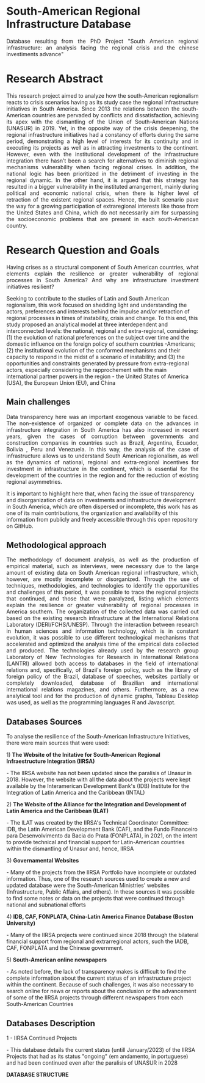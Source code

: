 # South-American Regional Infrastructure Database
<p align="justify">
Database resulting from the PhD Project "South American regional infrastructure: an analysis facing the regional crisis and the chinese investiments advance"
</p>

# Research Abstract
<p align="justify">
This research project aimed to analyze how the south-American regionalism reacts to crisis scenarios having as its study case the regional infrastructure initiatives in South America. Since 2013 the relations between the south-American countries are pervaded by conflicts and dissatisfaction, achieving its apex with the dismantling of the Union of South-American Nations (UNASUR) in 2019. Yet, in the opposite way of the crisis deepening, the regional infrastructure initiatives had a constancy of efforts during the same period, demonstrating a high level of interests for its continuity and in executing its projects as well as in attracting investments to the continent. However, even with the institutional development of the infrastructure integration there hasn’t been a search for alternatives to diminish regional mechanisms vulnerability when facing regional crises. In addition, the national logic has been prioritized in the detriment of investing in the regional dynamic. In the other hand, it is argued that this strategy has resulted in a bigger vulnerability in the instituted arrangement, mainly during political and economic national crisis, when there is higher level of retraction of the existent regional spaces. Hence, the built scenario pave the way for a growing participation of extraregional interests like those from the United States and China, which do not necessarily aim for surpassing the socioeconomic problems that are present in each south-American country.
</p>

# Research Question and Goals
<p align="justify">
Having crises as a structural component of South American countries, what elements explain the resilience or greater vulnerability of regional processes in South America? And why are infrastructure investment initiatives resilient?
</p>
<a> Seeking to contribute to the studies of Latin and South American regionalism, this work focused on shedding light and understanding the actors, preferences and interests behind the impulse and/or retraction of regional processes in times of instability, crisis and change.</a>
<a> To this end, this study proposed an analytical model at three interdependent and interconnected levels: the national, regional and extra-regional, considering: (1) the evolution of national preferences on the subject over time and the domestic influence on the foreign policy of southern countries -Americans; (2) the institutional evolution of the conformed mechanisms and their capacity to respond in the midst of a scenario of instability; and (3) the opportunities and constraints generated by pressure from extra-regional actors, especially considering the rapprochement with the main international partner powers in the region - the United States of America (USA), the European Union (EU), and China</a>
  
## Main challenges
<p align="justify">
<a>Data transparency here was an important exogenous variable to be faced. The non-existence of organized or complete data on the advances in infrastructure integration in South America has also increased in recent years, given the cases of corruption between governments and construction companies in countries such as Brazil, Argentina, Ecuador, Bolivia , Peru and Venezuela. In this way, the analysis of the case of infrastructure allows us to understand South American regionalism, as well as the dynamics of national, regional and extra-regional incentives for investment in infrastructure in the continent, which is essential for the development of the countries in the region and for the reduction of existing regional asymmetries. </a>

<a> It is important to highlight here that, when facing the issue of transparency and disorganization of data on investments and infrastructure development in South America, which are often dispersed or incomplete, this work has as one of its main contributions, the organization and availability of this information from publicly and freely accessible through this open repository on GitHub.</a>
</p>


## Methodological approach
<p align="justify">
<a>The methodology of document analysis, as well as the production of empirical material, such as interviews, were necessary due to the large amount of existing data on South American regional infrastructure, which, however, are mostly incomplete or disorganized. </a>
<a> Through the use of techniques, methodologies, and technologies to identify the opportunities and challenges of this period, it was possible to trace the regional projects that continued, and those that were paralyzed, listing which elements explain the resilience or greater vulnerability of regional processes in America southern.</a>
<a>The organization of the collected data was carried out based on the existing research infrastructure at the International Relations Laboratory (DERI/FCHS/UNESP). Through the interaction between research in human sciences and information technology, which is in constant evolution, it was possible to use different technological mechanisms that accelerated and optimized the analysis time of the empirical data collected and produced.</a>
<a>The technologies already used by the research group Laboratory of New Technologies for Research in International Relations (LANTRI) allowed both access to databases in the field of international relations and, specifically, of Brazil's foreign policy, such as the library of foreign policy of the Brazil, database of speeches, websites partially or completely downloaded, database of Brazilian and international international relations magazines, and others. Furthermore, as a new analytical tool and for the production of dynamic graphs, Tableau Desktop was used, as well as the programming languages R and Javascript.</a>
</p>

## Databases Sources
<p align="justify">
<p>To analyse the resilience of the South-American Infrastructure Initiatives, there were main sources that were used:</p>
1) <b><a> The Website of the Initative for South-American Regional Infraestructure Integration (IIRSA) </a></b>
<p> - The IIRSA website has not been updated since the paralisis of Unasur in 2018. However, the website with all the data about the projects were kept available by the Interamerican Development Bank's (IDB) Institute for the Integration of Latin America and the Caribbean (INTAL) </p> 
2) <a> <b>The Website of the Alliance for the Integration and Development of Latin America and the Caribbean (ILAT) </b> </a>
<p> - The ILAT was created by the IIRSA's Technical Coordinator Committee: IDB, the Latin American Development Bank (CAF), and the Fundo Financeiro para Desenvolvimento da Bacia do Prata (FONPLATA), in 2021, on the intent to provide technical and financial support for Latin-American countries within the dismantling of Unasur and, hence, IIRSA </p>
3) <a> <b> Governamental Websites </b> </a>
<p> - Many of the projects from the IIRSA Portfolio have incomplete or outdated information. Thus, one of the research sources used to create a new and updated database were the South-American Ministries' websites (Infrastructure, Public Affairs, and others). In these sources it was possible to find some notes or data on the projects that were continued through national and subnational efforts </p>
4) <a> <b> IDB, CAF, FONPLATA, China-Latin America Finance Database (Boston University) </b> </a>
<p> - Many of the IIRSA projects were continued since 2018 through the bilateral financial support from regional and extrarregional actors, such the IADB, CAF, FONPLATA and the Chinese government.</p>
</p>
5) <a> <b> South-American online newspapers </b> </a>
<p> - As noted before, the lack of transparency makes is difficult to find the complete information about the current status of an infrastructure project within the continent. Because of such challenges, it was also necessary to search online for news or reports about the conclusion or the advancement of some of the IIRSA projects through different newspapers from each South-American Countries </p>
</p>

## Databases Description
<p align="justify">
<p> 1 - IIRSA Continued Projects </p>
<p></p> - This database details the current status (untill January/2023) of the IIRSA Projects that had as its status "ongoing" (em andamento, in portuguese) and had been continued even after the paralisis of UNASUR in 2028 </p>
<p> <b> DATABASE STRUCTURE </b></p>

  
</p>

</p>



